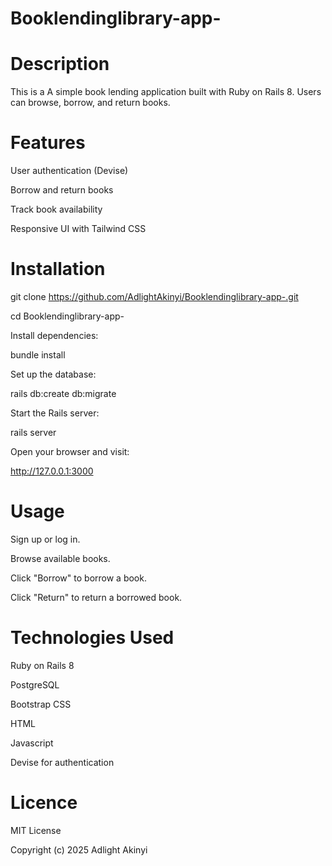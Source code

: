 # Booklendinglibrary-app-

# Description 
This is a A simple book lending application built with Ruby on Rails 8. Users can browse, borrow, and return books.

# Features
User authentication (Devise)

Borrow and return books

Track book availability

Responsive UI with Tailwind CSS

# Installation
git clone https://github.com/AdlightAkinyi/Booklendinglibrary-app-.git

cd Booklendinglibrary-app-

Install dependencies:

bundle install

Set up the database:

rails db:create db:migrate 

Start the Rails server:

rails server


Open your browser and visit:

 http://127.0.0.1:3000

# Usage

 Sign up or log in.

 Browse available books.

 Click "Borrow" to borrow a book.

 Click "Return" to return a borrowed book.

# Technologies Used

Ruby on Rails 8

PostgreSQL

Bootstrap CSS

HTML

Javascript

Devise for authentication

# Licence

MIT License

Copyright (c) 2025 Adlight  Akinyi
